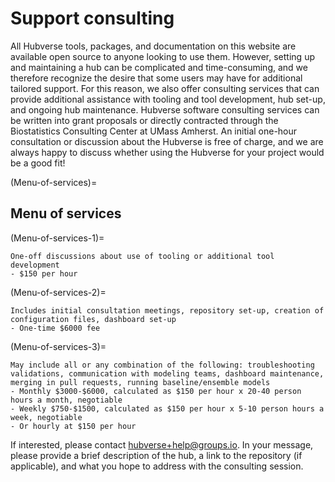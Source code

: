 # Support consulting
All Hubverse tools, packages, and documentation on this website are available open source to anyone looking to use them. However, setting up and maintaining a hub can be complicated and time-consuming, and we therefore recognize the desire that some users may have for additional tailored support. For this reason, we also offer consulting services that can provide additional assistance with tooling and tool development, hub set-up, and ongoing hub maintenance. Hubverse software consulting services can be written into grant proposals or directly contracted through the Biostatistics Consulting Center at UMass Amherst. An initial one-hour consultation or discussion about the Hubverse is free of charge, and we are always happy to discuss whether using the Hubverse for your project would be a good fit!

(Menu-of-services)=
## Menu of services

(Menu-of-services-1)=
```{admonition} Hourly hub consulting 
One-off discussions about use of tooling or additional tool development    
- $150 per hour
```


(Menu-of-services-2)=
```{admonition} Set-up of a real-time hub  
Includes initial consultation meetings, repository set-up, creation of configuration files, dashboard set-up    
- One-time $6000 fee
```

(Menu-of-services-3)=
```{admonition} Hub maintenance 
May include all or any combination of the following: troubleshooting validations, communication with modeling teams, dashboard maintenance, merging in pull requests, running baseline/ensemble models  
- Monthly $3000-$6000, calculated as $150 per hour x 20-40 person hours a month, negotiable     
- Weekly $750-$1500, calculated as $150 per hour x 5-10 person hours a week, negotiable      
- Or hourly at $150 per hour
```

If interested, please contact [hubverse+help@groups.io](hubverse+help@groups.io). In your message, please provide a brief description of the hub, a link to the repository (if applicable), and what you hope to address with the consulting session. 

